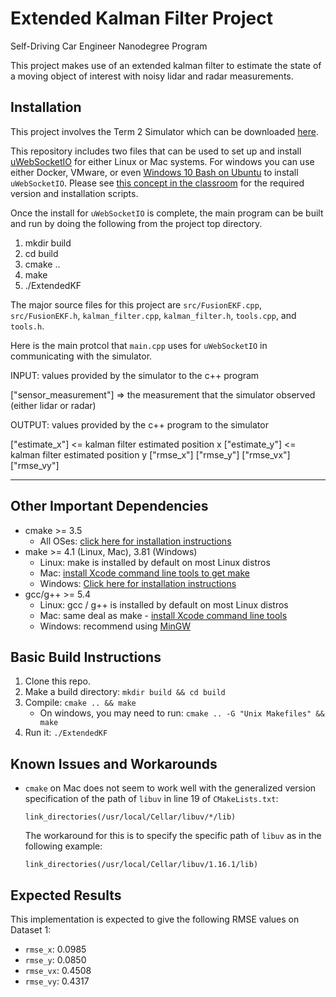 # Extended Kalman Filter Project
Self-Driving Car Engineer Nanodegree Program

This project makes use of an extended kalman filter to estimate the
state of a moving object of interest with noisy lidar and radar
measurements.

## Installation

This project involves the Term 2 Simulator which can be downloaded
[here](https://github.com/udacity/self-driving-car-sim/releases).

This repository includes two files that can be used to set up and
install [uWebSocketIO](https://github.com/uWebSockets/uWebSockets) for
either Linux or Mac systems. For windows you can use either Docker,
VMware, or even
[Windows 10 Bash on Ubuntu](https://www.howtogeek.com/249966/how-to-install-and-use-the-linux-bash-shell-on-windows-10/)
to install `uWebSocketIO`. Please see
[this concept in the classroom](https://classroom.udacity.com/nanodegrees/nd013/parts/40f38239-66b6-46ec-ae68-03afd8a601c8/modules/0949fca6-b379-42af-a919-ee50aa304e6a/lessons/f758c44c-5e40-4e01-93b5-1a82aa4e044f/concepts/16cf4a78-4fc7-49e1-8621-3450ca938b77)
for the required version and installation scripts.

Once the install for `uWebSocketIO` is complete, the main program can be
built and run by doing the following from the project top directory.

1. mkdir build
2. cd build
3. cmake ..
4. make
5. ./ExtendedKF

The major source files for this project are `src/FusionEKF.cpp`,
`src/FusionEKF.h`, `kalman_filter.cpp`, `kalman_filter.h`, `tools.cpp`,
and `tools.h`.

Here is the main protcol that `main.cpp` uses for `uWebSocketIO` in
communicating with the simulator.


INPUT: values provided by the simulator to the c++ program

["sensor_measurement"] => the measurement that the simulator observed
(either lidar or radar)


OUTPUT: values provided by the c++ program to the simulator

["estimate_x"] <= kalman filter estimated position x
["estimate_y"] <= kalman filter estimated position y
["rmse_x"]
["rmse_y"]
["rmse_vx"]
["rmse_vy"]

---

## Other Important Dependencies

* cmake >= 3.5
  * All OSes: [click here for installation instructions](https://cmake.org/install/)
* make >= 4.1 (Linux, Mac), 3.81 (Windows)
  * Linux: make is installed by default on most Linux distros
  * Mac: [install Xcode command line tools to get make](https://developer.apple.com/xcode/features/)
  * Windows: [Click here for installation instructions](http://gnuwin32.sourceforge.net/packages/make.htm)
* gcc/g++ >= 5.4
  * Linux: gcc / g++ is installed by default on most Linux distros
  * Mac: same deal as make - [install Xcode command line tools](https://developer.apple.com/xcode/features/)
  * Windows: recommend using [MinGW](http://www.mingw.org/)

## Basic Build Instructions

1. Clone this repo.
2. Make a build directory: `mkdir build && cd build`
3. Compile: `cmake .. && make` 
   * On windows, you may need to run: `cmake .. -G "Unix Makefiles" && make`
4. Run it: `./ExtendedKF `

## Known Issues and Workarounds

* `cmake` on Mac does not seem to work well with the generalized version
 specification of the path of `libuv` in line 19 of `CMakeLists.txt`:
  ```
  link_directories(/usr/local/Cellar/libuv/*/lib)
  ```
  The workaround for this is to specify the specific path of `libuv` as
  in the following example:
  ```
  link_directories(/usr/local/Cellar/libuv/1.16.1/lib)
  ```

## Expected Results

This implementation is expected to give the following RMSE values on
Dataset 1:

* `rmse_x`: 0.0985
* `rmse_y`: 0.0850
* `rmse_vx`: 0.4508
* `rmse_vy`: 0.4317
